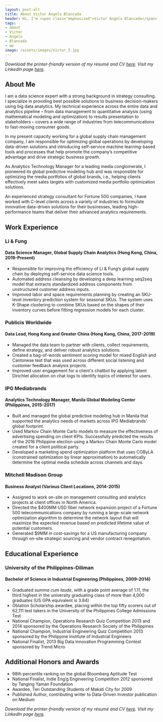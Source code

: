 ```yaml
---
layout: post-alt
title: About Victor Angelo Blancada
header: Hi, I'm <span class="emphasized">Victor Angelo Blancada</span>
tags: 
- about
- Victor
- Angelo
- Blancada
- me
image: /assets/images/Victor_3.jpg
---
```

<!--
# Victor Angelo Blancada
-->

*Download the printer-friendly version of my résumé and CV [here](/pages/resume-downloads.html). Visit my LinkedIn page [here](https://www.linkedin.com/in/geloblancada/).*

## About Me

I am a data science expert with a strong background in strategy consulting. I specialize in providing best possible solutions to business decision-makers using big data analytics. My technical experience across the entire data and analytics pipeline – from data management to quantitative analysis (using mathematical modeling and optimization) to results presentation to stakeholders – covers a wide range of industries from telecommunications to fast-moving consumer goods.

In my present capacity working for a global supply chain management company, I am responsible for optimizing global operations by developing data-driven solutions and introducing self-service machine learning-based tools and processes that help promote the company’s competitive advantage and drive strategic business growth.

As Analytics Technology Manager for a leading media conglomerate, I pioneered its global predictive modeling hub and was responsible for optimizing the media portfolios of global brands, i.e., helping clients effectively meet sales targets with customized media portfolio optimization solutions.

An experienced strategy consultant for Fortune 500 companies, I have worked with C-level clients across a variety of industries to formulate innovative data-driven solutions for their businesses, leading high-performance teams that deliver their advanced analytics requirements. 

## Work Experience

### Li & Fung

#### Data Science Manager, Global Supply Chain Analytics (Hong Kong, China, 2019-Present)

- Responsible for improving the efficiency of Li & Fung’s global supply chain by deploying self-service data science tools.
- Automated address cleansing by developing a deep learning seq2seq model that extracts standardized address components from unstructured customer address inputs.
- Improved labor and space requirements planning by creating an SKU-level inventory prediction system for seasonal SKUs. The system uses K-Shape clustering to combine SKUs based on the shapes of their inventory curves before fitting regression models for each cluster.

### Publicis Worldwide

#### Data Lead, Hong Kong and Greater China (Hong Kong, China, 2017-2019)

- Managed the data team to partner with clients, collect requirements, define strategy, and deliver robust analytics solutions.
- Created a bag-of-words sentiment scoring model for mixed English and Cantonese text that was used across different social listening and customer feedback analysis projects.
- Improved user engagement for a client's chatbot by applying latent Dirichlet allocation on chat logs to identify topics of interest for users.

### IPG Mediabrands

#### Analytics Technology Manager, Manila Global Modeling Center (Philippines, 2015-2017)

- Built and managed the global predictive modeling hub in Manila that supported the analytics needs of markets across IPG Mediabrands' global footprint. 
- Used Markov Chain Monte Carlo models to measure the effectiveness of advertising spending on client KPIs. Successfully predicted the results of the 2016 Philippine election using a Markov Chain Monte Carlo model created for a client political party.
- Developed a marketing spend optimization platform that uses COByLA (constrained optimization by linear approximation)  to automatically determine the optimal media schedule across channels and days.

### Mitchell Madison Group

#### Business Analyst (Various Client Locations, 2014-2015)

- Assigned to work on-site on management consulting and analytics projects at client offices in North America.
- Directed the $400MM USD fiber network expansion project of a Fortune 500 telecommunications company by running a large-scale network optimization algorithm to determine the network layout that will maximize the expected revenue based on predicted lifetime value of potential customers.
- Generated $9MM in cost-savings for a US manufacturing company through on-site strategic sourcing and vendor contract renegotiation.

## Educational Experience

### University of the Philippines-Diliman

#### Bachelor of Science in Industrial Engineering (Philippines, 2009-2014)

- Graduated *summa cum laude*, with a grade point average of 1.11, the third highest in the university graduating class of more than 4,000 graduates (US GPA equivalent is 3.84)
- Oblation Scholarship awardee, placing within the top fifty scorers out of 62,111 test takers in the University of the Philippines College Admissions Test
- National Champion, Operations Research Quiz Competition 2013 and 2014 sponsored by the Operations Research Society of the Philippines
- National Champion, Industrial Engineering Quiz Competition 2013 sponsored by the Philippine Institute of Industrial Engineers
- National Finalist, 2013 Big Data Innovation Programming Contest sponsored by Trend Micro

## Additional Honors and Awards

- 98th percentile ranking on the global Bloomberg Aptitude Test
- National Finalist, Indie Eng’g Engineering Competition 2012 sponsored by Tanging Yaman Foundation
- Awardee, Ten Outstanding Students of Makati City for 2009
- Published Author, contributing writer to Data-Driven Investor publication on Medium

*Download the printer-friendly version of my résumé and CV [here](/pages/resume-downloads.html). Visit my LinkedIn page [here](https://www.linkedin.com/in/geloblancada/).*